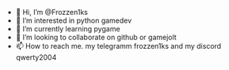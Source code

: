 - 👋 Hi, I’m @Frozzen1ks
- 👀 I’m interested in python gamedev
- 🌱 I’m currently learning pygame
- 💞️ I’m looking to collaborate on github or gamejolt
- 📫 How to reach me. my telegramm frozzen1ks and my discord qwerty2004

<!---
Frozzen1ks/Frozzen1ks is a ✨ special ✨ repository because its `README.md` (this file) appears on your GitHub profile.
You can click the Preview link to take a look at your changes.
--->
